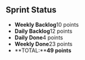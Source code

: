 ## Sprint Status
-   **Weekly Backlog**10 points
-   **Daily Backlog**12 points
-   **Daily Done**4 points
-   **Weekly Done**23 points
-   **TOTAL:****49 points**
